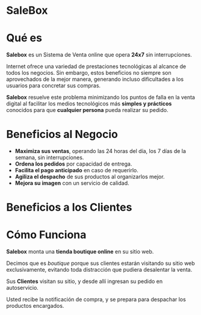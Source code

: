 # SaleBox

# Qué es

**Salebox** es un Sistema de Venta online que opera **24x7** sin interrupciones.

Internet ofrece una variedad de prestaciones tecnológicas al alcance de todos los negocios.
Sin embargo, estos beneficios no siempre son aprovechados de la mejor manera, generando incluso dificultades
a los usuarios para concretar sus compras.

**Salebox** resuelve este problema minimizando los puntos de falla en la venta digital al facilitar
los medios tecnológicos más **simples y prácticos** conocidos para que **cualquier persona** pueda
realizar su pedido.

# Beneficios al Negocio

  * **Maximiza sus ventas**, operando las 24 horas del día, los 7 días de la semana, sin interrupciones.
  * **Ordena los pedidos** por capacidad de entrega.
  * **Facilita el pago anticipado** en caso de requerirlo.
  * **Agiliza el despacho** de sus productos al organizarlos mejor.
  * **Mejora su imagen** con un servicio de calidad.

# Beneficios a los Clientes

# Cómo Funciona

**Salebox** monta una **tienda boutique online** en su sitio web.

Decimos que es *boutique* porque sus clientes estarán visitando su sitio web exclusivamente,
evitando toda distracción que pudiera desalentar la venta.

Sus **Clientes** visitan su sitio, y desde allí ingresan su pedido en autoservicio.

Usted recibe la notificación de compra, y se prepara para despachar los productos encargados.
